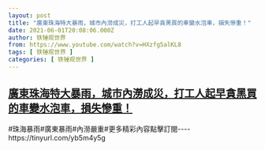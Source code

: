 ```yaml
---
layout: post
title: "廣東珠海特大暴雨，城市內澇成災，打工人起早貪黑買的車變水泡車，損失慘重！"
date: 2021-06-01T20:08:06.000Z
author: 铁锤观世界
from: https://www.youtube.com/watch?v=HXzfg5alKL8
tags: [ 铁锤观世界 ]
categories: [ 铁锤观世界 ]
---
```

<!--1622578086000-->
[廣東珠海特大暴雨，城市內澇成災，打工人起早貪黑買的車變水泡車，損失慘重！](https://www.youtube.com/watch?v=HXzfg5alKL8)
------

<div>
#珠海暴雨#廣東暴雨#內澇嚴重#更多精彩內容點擊訂閱----https://tinyurl.com/yb5m4y5g
</div>
